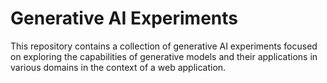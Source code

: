 # Generative AI Experiments

This repository contains a collection of generative AI experiments focused on exploring the capabilities of generative models and their applications in various domains in the context of a web application.
